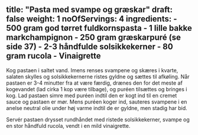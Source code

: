 title: "Pasta med svampe og græskar"
draft: false
weight: 1
noOfServings: 4
ingredients:
	- 500 gram god tørret fuldkornspasta
	- 1 lille bakke markchampignon
	- 250 gram græskarpuré (se side 37)
	- 2-3 håndfulde solsikkekerner
	- 80 gram rucola
	- Vinaigrette
---

Kog pastaen i saltet vand. Imens renses svampene og skæres i kvarte,
salaten skylles og solsikkekernerne ristes gyldne og sættes til
afkøling. Når pastaen er 3-4 minutter fra at være færdig, drænes den for
det meste af kogevandet (lad cirka 1 kop være tilbage), og puréen
tilsættes og bringes i kog. Lad pastaen simre med puréen indtil den er
kogt ind til en cremet sauce og pastaen er mør. Mens puréen koger ind,
sauteres svampene i en anelse neutral olie under høj varme indtil de er
gyldne, men stadig har bid.

Servér pastaen drysset rundhåndet med ristede solsikkekerner, svampe og
en stor håndfuld rucola, vendt i en mild vinaigrette.

